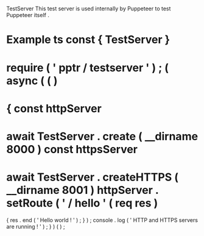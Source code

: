 #
TestServer
This
test
server
is
used
internally
by
Puppeteer
to
test
Puppeteer
itself
.
#
#
#
Example
ts
const
{
TestServer
}
=
require
(
'
pptr
/
testserver
'
)
;
(
async
(
(
)
=
>
{
const
httpServer
=
await
TestServer
.
create
(
__dirname
8000
)
const
httpsServer
=
await
TestServer
.
createHTTPS
(
__dirname
8001
)
httpServer
.
setRoute
(
'
/
hello
'
(
req
res
)
=
>
{
res
.
end
(
'
Hello
world
!
'
)
;
}
)
;
console
.
log
(
'
HTTP
and
HTTPS
servers
are
running
!
'
)
;
}
)
(
)
;
